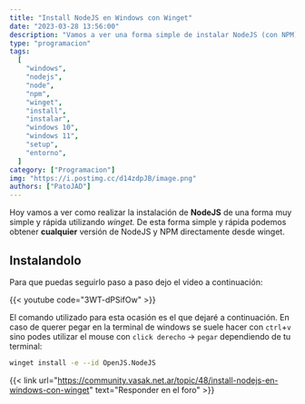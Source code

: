 ```yaml
---
title: "Install NodeJS en Windows con Winget"
date: "2023-03-28 13:56:00"
description: "Vamos a ver una forma simple de instalar NodeJS (con NPM) en Windows 10 o 11 usando winget"
type: "programacion"
tags:
  [
    "windows",
    "nodejs",
    "node",
    "npm",
    "winget",
    "install",
    "instalar",
    "windows 10",
    "windows 11",
    "setup",
    "entorno",
  ]
category: ["Programacion"]
img: "https://i.postimg.cc/d14zdpJB/image.png"
authors: ["PatoJAD"]
---
```


Hoy vamos a ver como realizar la instalación de **NodeJS** de una forma muy simple y rápida utilizando _winget._ De esta forma simple y rápida podemos obtener **cualquier** versión de NodeJS y NPM directamente desde winget.

## Instalandolo

Para que puedas seguirlo paso a paso dejo el video a continuación:

{{< youtube code="3WT-dPSifOw" >}}

El comando utilizado para esta ocasión es el que dejaré a continuación. En caso de querer pegar en la terminal de windows se suele hacer con `ctrl`+`v` sino podes utilizar el mouse con `click derecho` -> `pegar` dependiendo de tu terminal:

```bash
winget install -e --id OpenJS.NodeJS
```

{{< link url="https://community.vasak.net.ar/topic/48/install-nodejs-en-windows-con-winget" text="Responder en el foro" >}}
